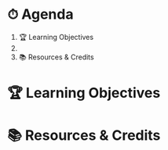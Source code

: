 # ⏱ Agenda

1. 🏆 Learning Objectives
1.
1. 📚 Resources & Credits
 
# 🏆 Learning Objectives

# 📚 Resources & Credits